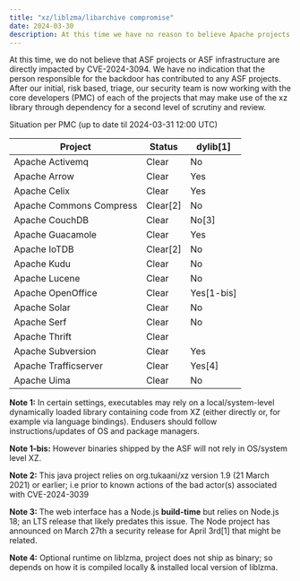 ```yaml
---
title: "xz/liblzma/libarchive compromise"
date: 2024-03-30
description: At this time we have no reason to believe Apache projects are directly impacted by this compromise, also known as CVE-2024-3094.
---
```


At this time, we do not believe that ASF projects or ASF infrastructure are directly impacted by CVE-2024-3094.
We have no indication that the person responsible for the backdoor has contributed to any ASF projects.
After our initial, risk based, triage, our security team is now working with the core developers (PMC) of each of the projects that may make use of the xz library through dependency for a second level of scrutiny and review.

Situation per PMC (up to date til 2024-03-31 12:00 UTC)

| Project | Status | dylib[1] |
|---------|--------|-------|
| Apache Activemq | Clear | No |
| Apache Arrow | Clear | Yes |
| Apache Celix | Clear | Yes |
| Apache Commons Compress | Clear[2] | No |
| Apache CouchDB | Clear | No[3] |
| Apache Guacamole | Clear | Yes |
| Apache IoTDB| Clear[2] | No |
| Apache Kudu | Clear | No |
| Apache Lucene | Clear | No |
| Apache OpenOffice | Clear | Yes[1-bis] |
| Apache Solar | Clear | No |
| Apache Serf | Clear | No |
| Apache Thrift | Clear | |
| Apache Subversion | Clear | Yes |
| Apache Trafficserver | Clear |Yes[4] |
| Apache Uima | Clear | No |

**Note 1:** In certain settings, executables may rely on a local/system-level dynamically loaded library containing code from XZ (either directly or, for example via language bindings). Endusers should follow instructions/updates of OS and package managers.

**Note 1-bis:** However binaries shipped by the ASF will not rely in OS/system level XZ.

**Note 2:** This java project relies on org.tukaani/xz version 1.9 (21 March 2021) or earlier; i.e prior to known actions of the bad actor(s) associated with CVE-2024-3039

**Note 3:** The web interface has a Node.js **build-time** but relies on Node.js 18; an  LTS release that likely predates this issue.  The Node project has announced on March 27th a security release for April 3rd[1] that might be related. 

**Note 4:** Optional runtime on liblzma, project does not ship as binary; so depends on how it is compiled locally & installed local version of liblzma. 
